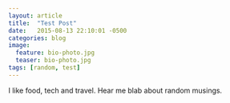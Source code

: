 ```yaml
---
layout: article
title:  "Test Post"
date:   2015-08-13 22:10:01 -0500
categories: blog
image: 
  feature: bio-photo.jpg
  teaser: bio-photo.jpg
tags: [random, test]
---
```

I like food, tech and travel. Hear me blab about random musings. 